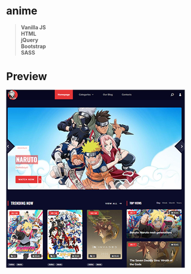 # anime
><b>Vanilla JS <br>HTML <br>jQuery <br>Bootstrap <br>SASS</b>
# Preview
![Logo](./COVER.webp)

